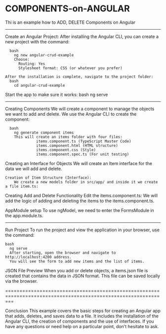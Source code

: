 # COMPONENTS-on-ANGULAR
Thi is an example how to ADD, DELETE Components on Angular

__________________________________________________________

Create an Angular Project:
    After installing the Angular CLI, you can create a new project with the command:

      bash
        ng new angular-crud-example
        Choose:
          Routing: Yes
          Stylesheet format: CSS (or whatever you prefer)
    
    After the installation is complete, navigate to the project folder:
      bash
        cd angular-crud-example
        
Start the app to make sure it works:
    bash
      ng serve

______________________________________________________________________________________

Creating Components
    We will create a component to manage the objects we want to add and delete. 
    We use the Angular CLI to create the component:

      bash
        ng generate component items
        This will create an items folder with four files:
                  items.component.ts (TypeScript Master Code)
                  items.component.html (HTML structure)
                  items.component.css (Style)
                  items.component.spec.ts (For unit testing)

Creating an Interface for Objects
    We will create an Item interface for the data we will add and delete.

    Creation of Item Structure (Interface):
        We create a new models folder in src/app/ and inside it we create a file item.ts:

Creating Add and Delete Functionality
    Edit the items.component.ts:
    We will add the logic of adding and deleting the items to the items.component.ts. 

AppModule setup
    To use ngModel, we need to enter the FormsModule in the app.module.ts. 

______________________________________________________________________________________________

Run Project
    To run the project and view the application in your browser, use the command:
    
    bash
      ng serve
      After starting, open the browser and navigate to http://localhost:4200 address. 
      You will see the form to add new items and the list of items.

JSON File Preview
      When you add or delete objects, a items.json file is created that contains the data in JSON format. 
      This file can be saved locally via the browser.
      
===============================================================================================================

Conclusion
  This example covers the basic steps for creating an Angular app that adds, deletes, and saves data to a file. 
  It includes the installation of the Angular CLI, the creation of components and the use of interfaces. 
  If you have any questions or need help on a particular point, don't hesitate to ask.    
    
